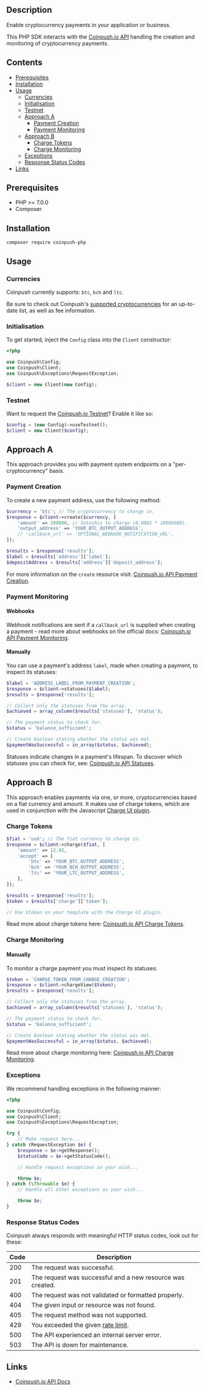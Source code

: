 ## Description

Enable cryptocurrency payments in your application or business.

This PHP SDK interacts with the [Coinpush.io API](http://coinpush.test/docs/api) handling the creation and monitoring of cryptocurrency payments.

## Contents

* [Prerequisites](#prerequisites)
* [Installation](#installation)
* [Usage](#usage)
    * [Currencies](#currencies)
    * [Initialisation](#initialisation)
    * [Testnet](#testnet)
    * [Approach A](#approach-a)
        * [Payment Creation](#payment-creation)
        * [Payment Monitoring](#payment-monitoring)
    * [Approach B](#approach-b)
        * [Charge Tokens](#charge-tokens)
        * [Charge Monitoring](#charge-monitoring)
    * [Exceptions](#exceptions)
    * [Response Status Codes](#response-status-codes)
* [Links](#links)

## Prerequisites

* PHP >= 7.0.0
* Composer

## Installation

```
composer require coinpush-php
```

## Usage

### Currencies

Coinpush currently supports: `btc`, `bch` and `ltc`.

Be sure to check out Coinpush's [supported cryptocurrencies](https://coinpush.io/docs/api#currencies) for an up-to-date list, as well as fee information.

### Initialisation

To get started, inject the `Config` class into the `Client` constructor:

```php
<?php

use Coinpush\Config;
use Coinpush\Client;
use Coinpush\Exceptions\RequestException;

$client = new Client(new Config);
```

### Testnet

Want to request the [Coinpush.io Testnet](https://coinpush.io/api/testnet)? Enable it like so:

```php
$config = (new Config)->useTestnet();
$client = new Client($config);
```

## Approach A

This approach provides you with payment system endpoints on a "per-cryptocurrency" basis.

### Payment Creation

To create a new payment address, use the following method:

```php
$currency = 'btc'; // The cryptocurrency to charge in.
$response = $client->create($currency, [
    'amount' => 200000, // Satoshis to charge (0.0002 * 10000000).
    'output_address' => 'YOUR_BTC_OUTPUT_ADDRESS',
    // 'callback_url' => 'OPTIONAL_WEBHOOK_NOTIFICATION_URL',
]);

$results = $response['results'];
$label = $results['address']['label'];
$depositAddress = $results['address']['deposit_address'];
```

For more information on the `create` resource visit: [Coinpush.io API Payment Creation](https://coinpush.io/docs/api#creation).

### Payment Monitoring

#### Webhooks
Webhook notifications are sent if a `callback_url` is supplied when creating a payment - read more about webhooks on the official docs: [Coinpush.io API Payment Monitoring](https://coinpush.io/docs/api#monitoring).

#### Manually
You can use a payment's address `label`, made when creating a payment, to inspect its statuses:

```php
$label = 'ADDRESS_LABEL_FROM_PAYMENT_CREATION';
$response = $client->statuses($label);
$results = $response['results'];

// Collect only the statuses from the array.
$achieved = array_column($results['statuses'], 'status');

// The payment status to check for.
$status = 'balance_sufficient';

// Create boolean stating whether the status was met.
$paymentWasSuccessful = in_array($status, $achieved);
```

Statuses indicate changes in a payment's lifespan. To discover which statuses you can check for, see: [Coinpush.io API Statuses](https://coinpush.io/docs/api#statuses).

## Approach B

This approach enables payments via one, or more, cryptocurrencies based on a fiat currency and amount. It makes use of charge tokens, which are used in conjunction with the Javascript [Charge UI plugin](https://github.com/Vimiso/coinpush-charge-ui).

### Charge Tokens

```php
$fiat = 'usd'; // The fiat currency to charge in.
$response = $client->charge($fiat, [
    'amount' => 12.45,
    'accept' => [
        'btc' => 'YOUR_BTC_OUTPUT_ADDRESS',
        'bch' => 'YOUR_BCH_OUTPUT_ADDRESS',
        'ltc' => 'YOUR_LTC_OUTPUT_ADDRESS',
    ],
]);

$results = $response['results'];
$token = $results['charge']['token'];

// Use $token on your template with the Charge UI plugin.
```

Read more about charge tokens here: [Coinpush.io API Charge Tokens](https://coinpush.io/docs/api#charge-tokens).

### Charge Monitoring

#### Manually

To monitor a charge payment you must inspect its statuses:

```php
$token = 'CHARGE_TOKEN_FROM_CHARGE_CREATION';
$response = $client->chargeView($token);
$results = $response['results'];

// Collect only the statuses from the array.
$achieved = array_column($results['statuses'], 'status');

// The payment status to check for.
$status = 'balance_sufficient';

// Create boolean stating whether the status was met.
$paymentWasSuccessful = in_array($status, $achieved);
```

Read more about charge monitoring here: [Coinpush.io API Charge Monitoring](https://coinpush.io/docs/api#charge-monitoring).

### Exceptions

We recommend handling exceptions in the following manner:

```php
<?php

use Coinpush\Config;
use Coinpush\Client;
use Coinpush\Exceptions\RequestException;

try {
    // Make request here...
} catch (RequestException $e) {
    $response = $e->getResponse();
    $statusCode = $e->getStatusCode();

    // Handle request exceptions as your wish...

    throw $e;
} catch (\Throwable $e) {
    // Handle all other exceptions as your wish...

    throw $e;
}
```

### Response Status Codes

Coinpush always responds with meaningful HTTP status codes, look out for these:

| Code | Description |
| ---- |-------------|
| 200  | The request was successful. |
| 201  | The request was successful and a new resource was created. |
| 400  | The request was not validated or formatted properly. |
| 404  | The given input or resource was not found. |
| 405  | The request method was not supported. |
| 429  | You exceeded the given [rate limit](https://coinpush.io/docs/api#limiting). |
| 500  | The API experienced an internal server error. |
| 503  | The API is down for maintenance. |

## Links

* [Coinpush.io API Docs](https://coinpush.io/docs/api)